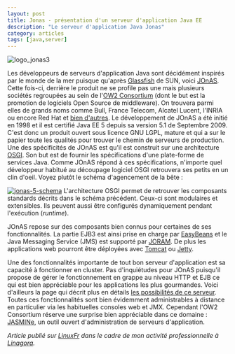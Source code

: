 ```yaml
---
layout: post
title: Jonas - présentation d'un serveur d'application Java EE
description: "Le serveur d'application Java Jonas"
category: articles
tags: [java,server]
---
```


![logo\_jonas3](http://08000linux.com/blogs/files/2009/10/logo_jonas3.jpg)

Les développeurs de serveurs d'application Java sont décidément inspirés par le monde de la mer puisque qu'après [Glassfish](https://glassfish.dev.java.net/) de SUN, voici [JOnAS](http://wiki.jonas.ow2.org/xwiki/bin/view/Main/). Cette fois-ci, derrière le produit ne se profile pas une mais plusieurs sociétés regroupées au sein de l'[OW2 Consortium](http://www.ow2.org/) (dont le but est la promotion de logiciels Open Source de middleware). On trouvera parmi elles de grands noms comme Bull, France Telecom, Alcatel Lucent, l'INRIA ou encore Red Hat et [bien d'autres](http://www.ow2.org/view/MembershipJoining/ConsortiumMembers). Le développement de JOnAS a été initié en 1998 et il est certifié Java EE 5 depuis sa version 5.1 de Septembre 2009. C'est donc un produit ouvert sous licence GNU LGPL, mature et qui a sur le papier toute les qualités pour trouver le chemin de serveurs de production. Une des spécificités de JOnAS est qu'il est construit sur une architecture [OSGI](http://www.osgi.org/). Son but est de fournir les spécifications d'une plate-forme de services Java. Comme JOnAS répond à ces spécifications, n'importe quel développeur habitué au découpage logiciel OSGI retrouvera ses petits en un clin d'oeil. Voyez plutôt le schéma d'agencement de la bête :

[![jonas-5-schema](http://08000linux.com/blogs/files/2009/10/jonas-5-schema.png)](http://08000linux.com/blogs/files/2009/10/jonas-5-schema.png) L'architecture OSGI permet de retrouver les composants standards décrits dans le schéma précédent. Ceux-ci sont modulaires et extensibles. Ils peuvent aussi être configurés dynamiquement pendant l'exécution (*runtime*).

JOnAS repose sur des composants bien connus pour certaines de ses fonctionnalités. La partie EJB3 est ainsi prise en charge par [EasyBeans](http://www.easybeans.net/) et le Java Messaging Service (JMS) est supporté par [JORAM](http://joram.ow2.org/). De plus les applications web pourront être déployées avec [Tomcat](http://tomcat.apache.org/) ou [Jetty](http://www.mortbay.org/jetty/).

Une des fonctionnalités importante de tout bon serveur d'application est sa capacité à fonctionner en cluster. Pas d'inquiétudes pour JOnAS puisqu'il propose de gérer le fonctionnement en grappe au niveau HTTP et EJB ce qui est bien appréciable pour les applications les plus gourmandes. Voici d'ailleurs la page qui décrit plus en détails [les possibilités de ce serveur](http://wiki.jonas.ow2.org/xwiki/bin/view/Main/JOnAS5). Toutes ces fonctionnalités sont bien évidemment administrables à distance en particulier via les habituelles consoles web et JMX. Cependant l'OW2 Consortium réserve une surprise bien appréciable dans ce domaine : [JASMINe](http://wiki.jasmine.ow2.org/xwiki/bin/view/Main/WebHome), un outil ouvert d'administration de serveurs d'application.

*Article publié sur [LinuxFr](http://linuxfr.org/~galaux/) dans le cadre de mon activité professionnelle à [Linagora](http://linagora.com/).*

